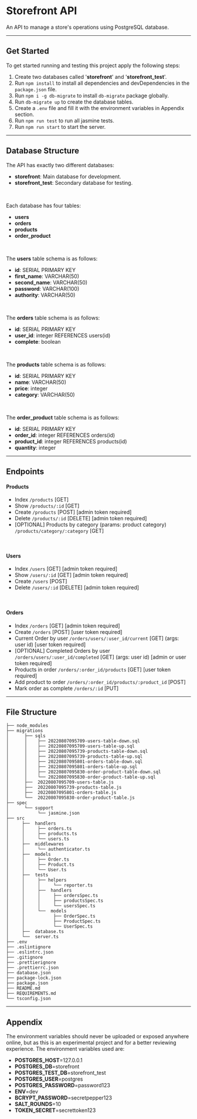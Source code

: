 # Storefront API

An API to manage a store's operations using PostgreSQL database.

---

## Get Started

To get started running and testing this project apply the following steps:

1. Create two databases called '**storefront**' and '**storefront_test**'.
2. Run `npm install` to install all dependencies and devDependencies in the `package.json` file.
3. Run `npm i -g db-migrate` to install `db-migrate` package globally.
4. Run `db-migrate up` to create the database tables.
5. Create a `.env` file and fill it with the environment variables in Appendix section.
6. Run `npm run test` to run all jasmine tests.
7. Run `npm run start` to start the server.

---

## Database Structure

The API has exactly two different databases:

-   **storefront**: Main database for development.
-   **storefront_test**: Secondary database for testing.

<br>

Each database has four tables:

-   **users**
-   **orders**
-   **products**
-   **order_product**

<br>

The **users** table schema is as follows:

-   **id**: SERIAL PRIMARY KEY
-   **first_name**: VARCHAR(50)
-   **second_name**: VARCHAR(50)
-   **password**: VARCHAR(100)
-   **authority**: VARCHAR(50)

<br>

The **orders** table schema is as follows:

-   **id**: SERIAL PRIMARY KEY
-   **user_id**: integer REFERENCES users(id)
-   **complete**: boolean

<br>

The **products** table schema is as follows:

-   **id**: SERIAL PRIMARY KEY
-   **name**: VARCHAR(50)
-   **price**: integer
-   **category**: VARCHAR(50)

<br>

The **order_product** table schema is as follows:

-   **id**: SERIAL PRIMARY KEY
-   **order_id**: integer REFERENCES orders(id)
-   **product_id**: integer REFERENCES products(id)
-   **quantity**: integer

---

## Endpoints

#### Products

-   Index `/products` [GET]
-   Show `/products/:id` [GET]
-   Create `/products` [POST] [admin token required]
-   Delete `/products/:id` [DELETE] [admin token required]
-   [OPTIONAL] Products by category (params: product category) `/products/category/:category` [GET]

<br>

#### Users

-   Index `/users` [GET] [admin token required]
-   Show `/users/:id` [GET] [admin token required]
-   Create `/users` [POST]
-   Delete `/users/:id` [DELETE] [admin token required]

<br>

#### Orders

-   Index `/orders` [GET] [admin token required]
-   Create `/orders` [POST] [user token required]
-   Current Order by user `/orders/users/:user_id/current` [GET] (args: user id) [user token required]
-   [OPTIONAL] Completed Orders by user `/orders/users/:user_id/completed` [GET] (args: user id) [admin or user token required]
-   Products in order `/orders/:order_id/products` [GET] [user token required]
-   Add product to order `/orders/:order_id/products/:product_id` [POST]
-   Mark order as complete `/orders/:id` [PUT]

---

## File Structure

    ├── node_modules
    ├── migrations
    │      ├── sqls
    │      │    ├── 20220807095709-users-table-down.sql
    │      │    ├── 20220807095709-users-table-up.sql
    │      │    ├── 20220807095739-products-table-down.sql
    │      │    ├── 20220807095739-products-table-up.sql
    │      │    ├── 20220807095801-orders-table-down.sql
    │      │    ├── 20220807095801-orders-table-up.sql
    │      │    ├── 20220807095830-order-product-table-down.sql
    │      │    └── 20220807095830-order-product-table-up.sql
    │      ├──  20220807095709-users-table.js
    │      ├──  20220807095739-products-table.js
    │      ├──  20220807095801-orders-table.js
    │      └──  20220807095830-order-product-table.js
    ├── spec
    │      └── support
    │           └── jasmine.json
    ├── src
    │     ├──  handlers
    │     │     ├── orders.ts
    │     │     ├── products.ts
    │     │     └── users.ts
    │     ├──  middlewares
    │     │     └── authenticator.ts
    │     ├──  models
    │     │     ├── Order.ts
    │     │     ├── Product.ts
    │     │     └── User.ts
    │     ├──  tests
    │     │     ├── helpers
    │     │     │     └── reporter.ts
    │     │     ├──  handlers
    │     │     │     ├── ordersSpec.ts
    │     │     │     ├── productsSpec.ts
    │     │     │     └── usersSpec.ts
    │     │     └──  models
    │     │           ├── OrderSpec.ts
    │     │           ├── ProductSpec.ts
    │     │           └── UserSpec.ts
    │     ├──  database.ts
    │     └──  server.ts
    ├── .env
    ├── .eslintignore
    ├── .eslintrc.json
    ├── .gitignore
    ├── .prettierignore
    ├── .prettierrc.json
    ├── database.json
    ├── package-lock.json
    ├── package.json
    ├── README.md
    ├── REQUIREMENTS.md
    └── tsconfig.json

---

## Appendix

The environment variables should never be uploaded or exposed anywhere online, but as this is an experimental project and for a better reviewing experience. The environment variables used are:

-   **POSTGRES_HOST**=127.0.0.1
-   **POSTGRES_DB**=storefront
-   **POSTGRES_TEST_DB**=storefront_test
-   **POSTGRES_USER**=postgres
-   **POSTGRES_PASSWORD**=password123
-   **ENV**=dev
-   **BCRYPT_PASSWORD**=secretpepper123
-   **SALT_ROUNDS**=10
-   **TOKEN_SECRET**=secrettoken123
